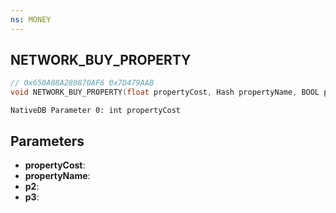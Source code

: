 ```yaml
---
ns: MONEY
---
```

## NETWORK_BUY_PROPERTY

```c
// 0x650A08A280870AF6 0x7D479AAB
void NETWORK_BUY_PROPERTY(float propertyCost, Hash propertyName, BOOL p2, BOOL p3);
```

```
NativeDB Parameter 0: int propertyCost
```

## Parameters
* **propertyCost**: 
* **propertyName**: 
* **p2**: 
* **p3**: 


